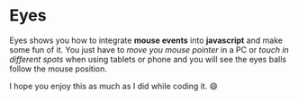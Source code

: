 # Eyes
Eyes shows you how to integrate **mouse events** into **javascript** and make some fun of it. You just have to *move you mouse pointer* in a PC or *touch in different spots* when using tablets or phone and you will see the eyes balls follow the mouse position.

I hope you enjoy this as much as I did while coding it. :smile:
